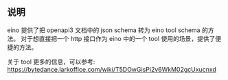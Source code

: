 ## 说明

eino 提供了把 openapi3 文档中的 json schema 转为 eino tool schema 的方法。
对于想直接把一个 http 接口作为 eino 中的一个 tool 使用的场景，提供了便捷的方法。

关于 tool 更多的信息，可以参考: https://bytedance.larkoffice.com/wiki/T5DOwGisPi2v6WkM02gcUxucnxd
